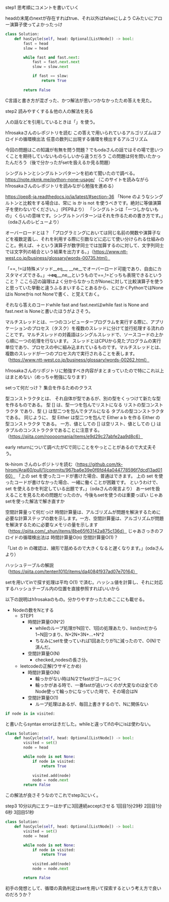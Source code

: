 step1
思考順にコメントを書いていく

headの末尾のnextが存在すればtrue、それ以外はfalseにしよう
Cみたいにアロー演算子使ってよかったっけ
```python
class Solution:
    def hasCycle(self, head: Optional[ListNode]) -> bool:
        fast = head
        slow = head

        while fast and fast.next:
            fast = fast.next.next
            slow = slow.next

            if fast == slow:
                return True
        
        return False
```
C言語と書き方が混ざった、かつ解法が思いつかなかったため答えを見た。

step2
読みやすくする＆他の人の解法を見る

人の話などを引用しているときは「」を使う。

h1rosakaさんのレポジトリを読む
この答えで用いられているアルゴリズムはフロイドの循環検出法
任意の数列に出現する循環を検出するアルゴリズム

今回の問題はこの知識が有無を問う問題？でもodaさんの話ではその場で思いつくことを期待していないものらしいから違うだろう
この問題は何を問いたかったんだろう（後で分かったがsetを扱えるか見る問題）

シングルトンとシングルトンパターンを初めて聞いたので調べる。
https://note.nkmk.me/python-none-usage/
（このサイトを読みながらh1rosakaさんのレポジトリを読みながら勉強を進める）

https://pep8-ja.readthedocs.io/ja/latest/#section-36
「None のようなシングルトンと比較をする場合は、常に is か is not を使うべきです。絶対に等値演算子を使わないでください。」（PEP8より）
「シングルトンは「一つしかないもの」くらいの意味です。シングルトンパターンはそれを作るための書き方です。」（odaさんのレビューより）

オーバーロードとは？
「プログラミングにおいては同じ名前の関数や演算子などを複数定義し、それを利用する際に引数などに応じて使い分けられる仕組みのこと。例えば、＋という演算子が数字同士では加算するのに対して、文字列同士では文字列の結合という結果を出力する。」（https://www.ntt-west.co.jp/business/glossary/words-00735.html）

「==, !=は特殊メソッド__eq__, __ne__でオーバーロード可能であり、自由にカスタマイズできる。」→__eq__,__ne__というもので==,!=どっちも表現できるということ？
ここら辺の論理はよく分からなかったがNoneに対して比較演算子を使うと思っていた挙動と違うふるまいすることあるから、とにかくPythonではNoneはis Noneかis not Noneで書く、と覚えておく。

それなら答えのコードwhile fast and fast.nextはwhile fast is None and fast.next is Noneと書いたほうがよさそう。

マルチスレッドとは、一つのコンピュータープログラムを実行する際に、アプリケーションのプロセス（タスク）を複数のスレッドに分けて並行処理する流れのことです。マルチスレッドの対義語はシングルスレッドで、ソースコードの上から順に一つの処理を行ないます。
スレッドとはCPUから見たプログラムの実行単位であり、プロセスの中に組み込まれているものです。マルチスレッドとは、複数のスレッドが一つのプロセス内で実行されることを表します。
（https://www.ntt-west.co.jp/business/glossary/words-00262.html）

h1rosakaさんのリポジトリに勉強すべき内容がまとまっていたので特にこれ以上はまとめない（めっちゃ勉強になります）

setって何だっけ？
集合を作るためのクラス

型コンストラクタとは、 それ自体が型であるが、別の型をくっつけて新たな型を作るものである。
型 [] は、型一つを包んでリストになる リストの型コンストラクタ であり、型 (,) は型二つを包んでタプルになる タプルの型コンストラクタ である。
同じように、 型 Either は型二つを包んで Either a b を作る Either の型コンストラクタ である。
一方、値としての [] は空リスト、値としての (,) はタプルのコンストラクタであることに注意する。
（https://qiita.com/rooooomania/items/e9d29c27abfe2aa9d8c6）

early returnについて調べたがCで同じことをやっとことがあるので大丈夫そう。

tk-hirom さんのレポジトリを読む（https://github.com/tk-hirom/Arai60/pull/1/commits/967ba6e39e0f6fd44a044778596f7dcd13ad0160）
「上の set を使ったコードが書けた場合、普通はできます。
上の set を使ったコードが書けなかった場合、一緒に働くことが困難です。
というわけで、set を使えるかを判定している出題です。」（odaさんの発言より）
あーsetを扱えることを見るための問題だったのか。今後もsetを使うのは重要っぽい
じゃあsetを使った解法で解き直すか

空間計算量って何だっけ
時間計算量は、アルゴリズムが問題を解決するために必要な計算ステップの数を示します。一方、空間計算量は、アルゴリズムが問題を解決するために必要なメモリの量を示します（https://qiita.com/_shun/items/8be65f63142a875c136d）
じゃあさっきのフロイドの循環検出法は
時間計算量O(n)
空間計算量O(1)？

「List の in の確認は、線形で舐めるので大きくなると遅くなります。」(odaさんより）

ハッシュテーブルの解説（https://qiita.com/tenten1010/items/da4084f937ad07e70164）

setを用いてinで探す処理は平均 O(1) で済む。ハッシュ値を計算し、それに対応するハッシュテーブル内の位置を直接参照すればいいから

以下の説明はh1rosakaのもの。分かりやすかったためここにも載せる。
- Nodeの数をNとする
    - STEP1
        - 時間計算量O(N^2)
            - whileのループ処理がN回で、1回の処理あたり、listのinだから1~N回つまり、N+2N+3N+...+N^2
            - ちなみにsetを使っていれば1回あたりが1に減ったので、O(N)で済んだ。
        - 空間計算量O(N)
            - checked_nodesの長さ分。
    - leetcodeの正解(ウサギとかめ)
        - 時間計算量O(N)
            - 輪っかがない時はN/2でfastがゴールにつく
            - 輪っかがある時で、一番fastが追いつくのが大変なのは全てのNode使って輪っかになっていた時で、その場合はN
        - 空間計算量O(1)
            - ループ処理はあるが、毎回上書きするので、Nに関係ない

```python 
if node is in visited:
```
と書いたらsyntax errorはきだした。whileと違ってifの中にisは使わない。

```python
class Solution:
    def hasCycle(self, head: Optional[ListNode]) -> bool:
        visited = set()
        node = head

        while node is not None:
            if node in visited:
                return True
            
            visited.add(node)
            node = node.next
        return False
```
この解法が良さそうなのでこれでstep3にいく。

step3 10分以内にエラーはかずに3回連続acceptさせる
1回目1分29秒
2回目1分6秒
3回目51秒

``` python
class Solution:
    def hasCycle(self, head: Optional[ListNode]) -> bool:
        visited = set()
        node = head

        while node is not None:
            if node in visited:
                return True
                
            visited.add(node)
            node = node.next

        return False
```
初手の発想として、循環の真偽判定はsetを用いて探索するという考え方で良いのだろうか？

